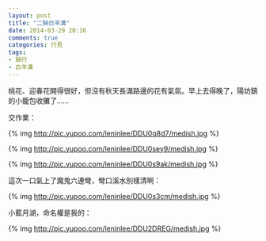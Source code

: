 ```yaml
---
layout: post
title: "二騎白羊溝"
date: 2014-03-29 20:16
comments: true
categories: 行見
tags:
- 騎行
- 白羊溝
---
```


桃花、迎春花開得很好，但沒有秋天長滿路邊的花有氣氛。早上去得晚了，陽坊鎮的小籠包收攤了……

交作業：

{% img http://pic.yupoo.com/leninlee/DDU0q8d7/medish.jpg %}

{% img http://pic.yupoo.com/leninlee/DDU0sey9/medish.jpg %}

{% img http://pic.yupoo.com/leninlee/DDU0s9ak/medish.jpg %}

這次一口氣上了魔鬼六連彎，彎口溪水別樣清啊：

{% img http://pic.yupoo.com/leninlee/DDU0s3cm/medish.jpg %}

小藍月湖，命名權是我的：

{% img http://pic.yupoo.com/leninlee/DDU2DREG/medish.jpg %}
